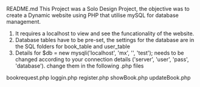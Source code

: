 README.md
This Project was a Solo Design Project, the objective was to create a Dynamic website using PHP that utilise mySQL for database management.

1. It requires a localhost to view and see the funcationality of the website.
2. Database tables have to be pre-set, the settings for the database are in the SQL folders for book_table and user_table
3. Details for $db = new mysqli('localhost', 'mx', '', 'test'); needs to be changed according to your connection details ('server', 'user', 'pass', 'database'). change them in the following .php files

bookrequest.php
loggin.php
register.php
showBook.php
updateBook.php
